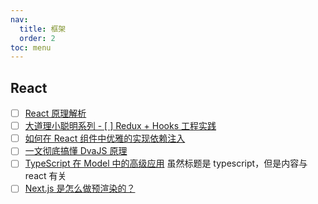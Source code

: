 ```yaml
---
nav:
  title: 框架
  order: 2
toc: menu
---
```


## React

- [ ] [React 原理解析](https://yuchengkai.cn/react/#%E4%BB%8B%E7%BB%8D)
- [ ] [大道理小聪明系列 - [ ] Redux + Hooks 工程实践](https://mp.weixin.qq.com/s/dx3lIQFXdj3d1Tyv8hYGZw)
- [ ] [如何在 React 组件中优雅的实现依赖注入](https://mp.weixin.qq.com/s/ENJK5CibtNrxns627a6cEQ)
- [ ] [一文彻底搞懂 DvaJS 原理](https://mp.weixin.qq.com/s/NJoRg_hb78ejK8e4UibJOA)
- [ ] [TypeScript 在 Model 中的高级应用](https://mp.weixin.qq.com/s/5BBH4Y84fmWzFhawzqo2Wg) 虽然标题是 typescript，但是内容与 react 有关
- [ ] [Next.js 是怎么做预渲染的？](https://mp.weixin.qq.com/s/817rp2KyhyfvqmpdzQLa7w)
